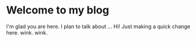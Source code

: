 # Welcome to my blog

I'm glad you are here. I plan to talk about ...
Hi! Just making a quick change here. wink. wink.
